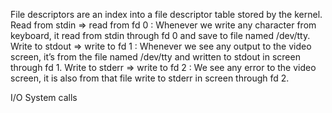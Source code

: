 File descriptors are an index into a file descriptor table stored by the kernel.
Read from stdin => read from fd 0 : Whenever we write any character from keyboard, it read from stdin through fd 0 and save to file named /dev/tty.
Write to stdout => write to fd 1 : Whenever we see any output to the video screen, it’s from the file named /dev/tty and written to stdout in screen through fd 1.
Write to stderr => write to fd 2 : We see any error to the video screen, it is also from that file write to stderr in screen through fd 2.

I/O System calls

